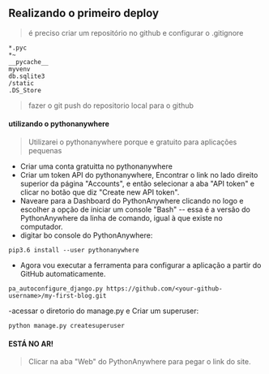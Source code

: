 ## Realizando o primeiro deploy

> é preciso criar um repositório no github e configurar o .gitignore
```
*.pyc
*~
__pycache__
myvenv
db.sqlite3
/static
.DS_Store
```
> fazer o git push do repositorio local para o github
#### utilizando o pythonanywhere
> Utilizarei o pythonanywhere porque e gratuito para aplicações pequenas
- Criar uma conta gratuitta no pythonanywhere
- Criar um token API do pythonanywhere, Encontrar o link no lado direito superior da página "Accounts", e então selecionar a aba "API token" e clicar no botão que diz "Create new API token".
- Naveare para a Dashboard do PythonAnywhere clicando no logo e escolher a opção de iniciar um console "Bash" -- essa é a versão do PythonAnywhere da linha de comando, igual à que existe no computador.
- digitar bo console do PythonAnywhere:
```
pip3.6 install --user pythonanywhere
```
- Agora vou executar a ferramenta para configurar a aplicação a partir do GitHub automaticamente.
```
pa_autoconfigure_django.py https://github.com/<your-github-username>/my-first-blog.git
```
-acessar o diretorio do manage.py e Criar um superuser:
```
python manage.py createsuperuser
```
#### ESTÁ NO AR!

> Clicar na aba "Web" do PythonAnywhere para pegar o link do site.

